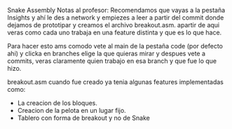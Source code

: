 Snake Assembly
Notas al profesor:
Recomendamos que vayas a la pestaña Insights
y ahí le des a network y empiezes a leer a partir del commit donde
dejamos de prototipar y creamos el archivo breakout.asm.
apartir de aqui veras como cada uno trabaja en una feature distinta
y que es lo que hace.

Para hacer esto ams comodo vete al main de la pestaña code (por defecto ahi) y
clicka en branches elige la que quieras mirar y despues vete a commits,
veras claramente quien trabajo en esa branch y que fue lo que hizo.

breakout.asm cuando fue creado ya tenia algunas features implementadas como:
- La creacion de los bloques.
- Creacion de la pelota en un lugar fijo.
- Tablero con forma de breakout y no de Snake
